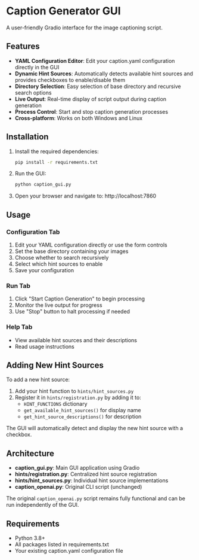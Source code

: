 # Caption Generator GUI

A user-friendly Gradio interface for the image captioning script.

## Features

- **YAML Configuration Editor**: Edit your caption.yaml configuration directly in the GUI
- **Dynamic Hint Sources**: Automatically detects available hint sources and provides checkboxes to enable/disable them
- **Directory Selection**: Easy selection of base directory and recursive search options
- **Live Output**: Real-time display of script output during caption generation
- **Process Control**: Start and stop caption generation processes
- **Cross-platform**: Works on both Windows and Linux

## Installation

1. Install the required dependencies:
   ```bash
   pip install -r requirements.txt
   ```

2. Run the GUI:
   ```bash
   python caption_gui.py
   ```

3. Open your browser and navigate to: http://localhost:7860

## Usage

### Configuration Tab
1. Edit your YAML configuration directly or use the form controls
2. Set the base directory containing your images
3. Choose whether to search recursively
4. Select which hint sources to enable
5. Save your configuration

### Run Tab
1. Click "Start Caption Generation" to begin processing
2. Monitor the live output for progress
3. Use "Stop" button to halt processing if needed

### Help Tab
- View available hint sources and their descriptions
- Read usage instructions

## Adding New Hint Sources

To add a new hint source:

1. Add your hint function to `hints/hint_sources.py`
2. Register it in `hints/registration.py` by adding it to:
   - `HINT_FUNCTIONS` dictionary
   - `get_available_hint_sources()` for display name
   - `get_hint_source_descriptions()` for description

The GUI will automatically detect and display the new hint source with a checkbox.

## Architecture

- **caption_gui.py**: Main GUI application using Gradio
- **hints/registration.py**: Centralized hint source registration
- **hints/hint_sources.py**: Individual hint source implementations
- **caption_openai.py**: Original CLI script (unchanged)

The original `caption_openai.py` script remains fully functional and can be run independently of the GUI.

## Requirements

- Python 3.8+
- All packages listed in requirements.txt
- Your existing caption.yaml configuration file
